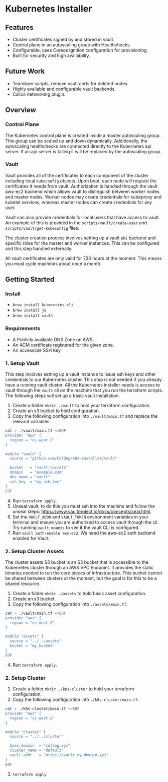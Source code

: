 # Kubernetes Installer

## Features

- Cluster certificates signed by and stored in vault.
- Control plane in an autoscaling group with Healthchecks.
- Configurable, uses Coreos ignition configuration for provisioning.
- Built for security and high availability.

## Future Work

- Teardown scripts, remove vault certs for deleted nodes.
- Highly available and configurable vault backends.
- Calico networking plugin.

## Overview

### Control Plane

The Kubernetes control plane is created inside a master autoscaling group. This group can be scaled up and down dynamically. Additionally, the autoscaling healthchecks are connected directly to the Kubernetes api server. If an api server is failing it will be replaced by the autoscaling group.

### Vault

Vault provides all of the certificates to each component of the cluster including local `kubeconfig` objects. Upon boot, each node will request the certificates it needs from vault. Authorization is handled through the vault aws-ec2 backend which allows vault to distinguish between worker nodes and master nodes. Worker nodes may create credentials for kubeproxy and kubelet services, whereas master nodes can create credentials for any user.

Vault can also provide credentials for local users that have access to vault. An example of this is provided in the `scripts/vault/create-user` and `scripts/vault/get-kubeconfig` files.

The cluster creation process involves setting up a vault `pki` backend and specific roles for the master and worker instances. This can be configured and this step handled externally.

All vault certificates are only valid for 720 hours at the moment. This means you must cycle machines about once a month.

## Getting Started

### Install

- `brew install kubernetes-cli`
- `brew install jq`
- `brew install vault`

### Requirements

- A Publicly available DNS Zone on AWS.
- An ACM certificate registered for the given zone.
- An accessible SSH Key

### 1. Setup Vault

This step involves setting up a vault instance to issue ssh keys and other credentials to our Kubernetes cluster. This step is not needed if you already have a running vault cluster. All the Kubernetes installer needs is access to vault through the `vault` cli on the machine that you run the terraform scripts. The following steps will set up a basic vault installation.

1. Create a folder `mkdir ./vault` to hold your terraform configuration.
2. Create an s3 bucket to hold configuration.
3. Copy the following configuration into `./vault/main.tf` and replace the relevant variables.

```bash
cat > ./vault/main.tf <<EOF
provider "aws" {
  region = "us-west-2"
}

module "vault" {
  source = "github.com/ColDog/k8s-installer/vault"

  bucket   = "vault-secrets"
  domain   = "example.com"
  dns_name = "vault"
  ssh_key  = "my_ssh_key"
}
EOF
```

4. Run `terraform apply`.
5. Unseal vault, to do this you must ssh into the machine and follow the unseal steps: https://www.vaultproject.io/docs/concepts/seal.html.
6. Set the `VAULT_ADDR` and `VAULT_TOKEN` environment variables in your terminal and ensure you are authorized to access vault through the cli. Try running `vault mounts` to see if the vault CLI is configured.
7. Run `vault auth-enable aws-ec2`. We need the aws-ec2 auth backend enabled for Vault.

### 2. Setup Cluster Assets

The cluster assets S3 bucket is an S3 bucket that is accessible to the Kubernetes cluster through an AWS VPC Endpoint. It provides the static binaries needed to run the core pieces of infrastructure. This bucket cannot be shared between clusters at the moment, but the goal is for this to be a shared resource.

1. Create a folder `mkdir ./assets` to hold basic asset configuration.
2. Create an s3 bucket.
3. Copy the following configuration into `./assets/main.tf`:

```bash
cat > ./vault/main.tf <<EOF
provider "aws" {
  region = "us-west-2"
}

module "assets" {
  source = "../../assets"
  bucket = "my_bucket"
}
EOF
```

4. Run `terraform apply`.


### 2. Setup Cluster

1. Create a folder `mkdir ./k8s-cluster` to hold your terraform configuration.
2. Copy the following configuration into `./k8s-cluster/main.tf`:

```bash
cat > ./k8s-cluster/main.tf <<EOF
provider "aws" {
  region = "us-west-2"
}

module "cluster" {
  source = "../../cluster"

  base_domain  = "coldog.xyz"
  cluster_name = "default"
  vault_addr   = "https://vault.my-domain.xyz"
}
EOF
```

3. `terraform apply`

